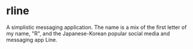 # rline
A simplistic messaging application. The name is a mix of the first letter of my name, "R", and the Japanese-Korean popular social media and messaging app Line. 
